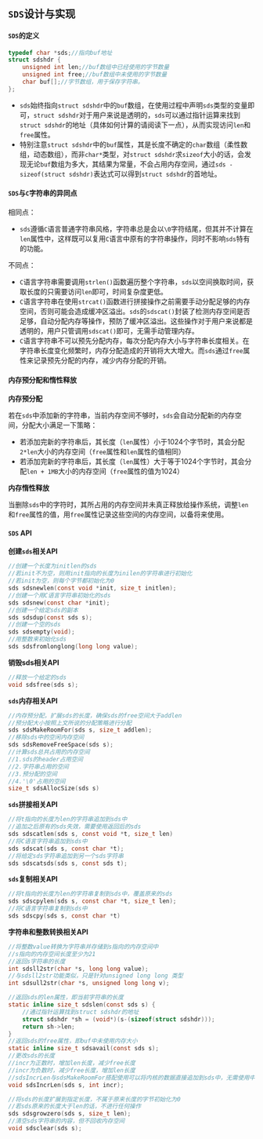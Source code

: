 ## `SDS`设计与实现

#### `SDS`的定义

```c
typedef char *sds;//指向buf地址
struct sdshdr {
    unsigned int len;//buf数组中已经使用的字节数量
    unsigned int free;//buf数组中未使用的字节数量
    char buf[];//字节数组，用于保存字符串。
};
```

- `sds`始终指向`struct sdshdr`中的`buf`数组，在使用过程中声明`sds`类型的变量即可，`struct sdshdr`对于用户来说是透明的，`sds`可以通过指针运算来找到`struct sdshdr`的地址（具体如何计算的请阅读下一点），从而实现访问`len`和`free`属性。
- 特别注意`struct sdshdr`中的`buf`属性，其是长度不确定的`char`数组（柔性数组，动态数组），而非`char*`类型，对`struct sdshdr`求`sizeof`大小的话，会发现无论`buf`数组为多大，其结果为常量，不会占用内存空间，通过`sds - sizeof(struct sdshdr)`表达式可以得到`struct sdshdr`的首地址。

#### `SDS`与`C`字符串的异同点

相同点：

- `sds`遵循`C`语言普通字符串风格，字符串总是会以`\0`字符结尾，但其并不计算在`len`属性中，这样既可以复用`C`语言中原有的字符串操作，同时不影响`sds`特有的功能。

不同点：

- `C`语言字符串需要调用`strlen()`函数遍历整个字符串，`sds`以空间换取时间，获取长度的只需要访问`len`即可，时间复杂度更低。
- `C`语言字符串在使用`strcat()`函数进行拼接操作之前需要手动分配足够的内存空间，否则可能会造成缓冲区溢出。`sds`的`sdscat()`封装了检测内存空间是否足够，自动分配内存等操作，预防了缓冲区溢出。这些操作对于用户来说都是透明的，用户只管调用`sdscat()`即可，无需手动管理内存。
- `C`语言字符串不可以预先分配内存，每次分配内存大小与字符串长度相关。在字符串长度变化频繁时，内存分配造成的开销将大大增大。而`sds`通过`free`属性来记录预先分配的内存，减少内存分配的开销。

#### 内存预分配和惰性释放

**内存预分配**

若在`sds`中添加新的字符串，当前内存空间不够时，`sds`会自动分配新的内存空间，分配大小满足一下策略：

- 若添加完新的字符串后，其长度（`len`属性）小于1024个字节时，其会分配`2*len`大小的内存空间（`free`属性和`len`属性的值相同）
- 若添加完新的字符串后，其长度（`len`属性）大于等于1024个字节时，其会分配`len + 1MB`大小的内存空间（`free`属性的值为1024）

**内存惰性释放**

当删除`sds`中的字符时，其所占用的内存空间并未真正释放给操作系统，调整`len`和`free`属性的值，用`free`属性记录这些空间的内存空间，以备将来使用。

#### `SDS` API

**创建`sds`相关API**

```c
//创建一个长度为initlen的sds
//若init不为空，则用init指向的长度为inilen的字符串进行初始化
//若init为空，则每个字节都初始化为0
sds sdsnewlen(const void *init, size_t initlen);
//创建一个用C语言字符串初始化的sds
sds sdsnew(const char *init);
//创建一个给定sds的副本
sds sdsdup(const sds s);
//创建一个空的sds
sds sdsempty(void);
//用整数来初始化sds
sds sdsfromlonglong(long long value);
```

**销毁sds相关API**

```c
//释放一个给定的sds
void sdsfree(sds s);
```

**`sds`内存相关API**

```c
//内存预分配，扩展sds的长度，确保sds的free空间大于addlen
//预分配大小按照上文所说的分配策略进行分配
sds sdsMakeRoomFor(sds s, size_t addlen);   
//移除sds中的空闲内存空间
sds sdsRemoveFreeSpace(sds s);
//计算sds总共占用的内存空间
//1.sds的header占用空间 
//2.字符串占用的空间
//3.预分配的空间
//4.'\0'占用的空间
size_t sdsAllocSize(sds s)
```

**`sds`拼接相关API**

```c
//将t指向的长度为len的字符串追加到sds中
//追加之后原有的sds失效，需要使用返回后的sds
sds sdscatlen(sds s, const void *t, size_t len)
//将C语言字符串追加到sds中
sds sdscat(sds s, const char *t); 
//将给定sds字符串追加到另一个sds字符串
sds sdscatsds(sds s, const sds t);
```

**`sds`复制相关API**

```c
//将t指向的长度为len的字符串复制到sds中，覆盖原来的sds
sds sdscpylen(sds s, const char *t, size_t len);
//将C语言字符串复制到sds中
sds sdscpy(sds s, const char *t)
```

**字符串和整数转换相关API**

```c
//将整数value转换为字符串并存储到s指向的内存空间中
//s指向的内存空间长度至少为21
//返回s字符串的长度
int sdsll2str(char *s, long long value);
//与sdsll2str功能类似，只是针对unsigned long long 类型
int sdsull2str(char *s, unsigned long long v);
```



```c
//返回sds的len属性，即当前字符串的长度
static inline size_t sdslen(const sds s) {
    //通过指针运算找到struct sdshdr的地址
    struct sdshdr *sh = (void*)(s-(sizeof(struct sdshdr)));
    return sh->len;
}
//返回sds的free属性，即buf中未使用内存大小
static inline size_t sdsavail(const sds s);
//更改sds的长度
//incr为正数时，增加len长度，减少free长度
//incr为负数时，减少free长度，增加len长度
//sdsIncrLen与sdsMakeRoomFor搭配使用可以将内核的数据直接追加到sds中，无需使用中间缓冲区
void sdsIncrLen(sds s, int incr);

//将sds的长度扩展到指定长度，不属于原来长度的字节初始化为0
//若sds原来的长度大于len的话，不进行任何操作
sds sdsgrowzero(sds s, size_t len);
//清空sds字符串的内容，但不回收内存空间
void sdsclear(sds s);    
```

